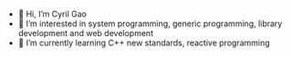 - 👋 Hi, I’m Cyril Gao
- 👀 I’m interested in system programming, generic programming, library development and web development
- 🌱 I’m currently learning C++ new standards, reactive programming

